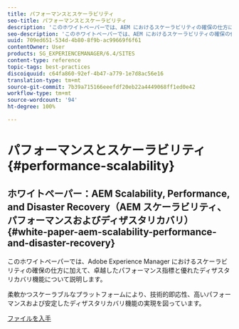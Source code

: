 ```yaml
---
title: パフォーマンスとスケーラビリティ
seo-title: パフォーマンスとスケーラビリティ
description: 'このホワイトペーパーでは、AEM におけるスケーラビリティの確保の仕方に加えて、パフォーマンス指標とディザスタリカバリ機能について説明します。  '
seo-description: 'このホワイトペーパーでは、AEM におけるスケーラビリティの確保の仕方に加えて、パフォーマンス指標とディザスタリカバリ機能について説明します。  '
uuid: 709ed651-534d-4b80-8f9b-ac99669f6f61
contentOwner: User
products: SG_EXPERIENCEMANAGER/6.4/SITES
content-type: reference
topic-tags: best-practices
discoiquuid: c64fa860-92ef-4b47-a779-1e7d8ac56e16
translation-type: tm+mt
source-git-commit: 7b39a715166eeefdf20eb22a4449068ff1ed0e42
workflow-type: tm+mt
source-wordcount: '94'
ht-degree: 100%

---
```



# パフォーマンスとスケーラビリティ{#performance-scalability}

## ホワイトペーパー：AEM Scalability, Performance, and Disaster Recovery（AEM スケーラビリティ、パフォーマンスおよびディザスタリカバリ） {#white-paper-aem-scalability-performance-and-disaster-recovery}

このホワイトペーパーでは、Adobe Experience Manager におけるスケーラビリティの確保の仕方に加えて、卓越したパフォーマンス指標と優れたディザスタリカバリ機能について説明します。

柔軟かつスケーラブルなプラットフォームにより、技術的即応性、高いパフォーマンスおよび安定したディザスタリカバリ機能の実現を図っています。

[ファイルを入手](assets/aem_scalability_whitepaperfinal-06122015je.pdf)
